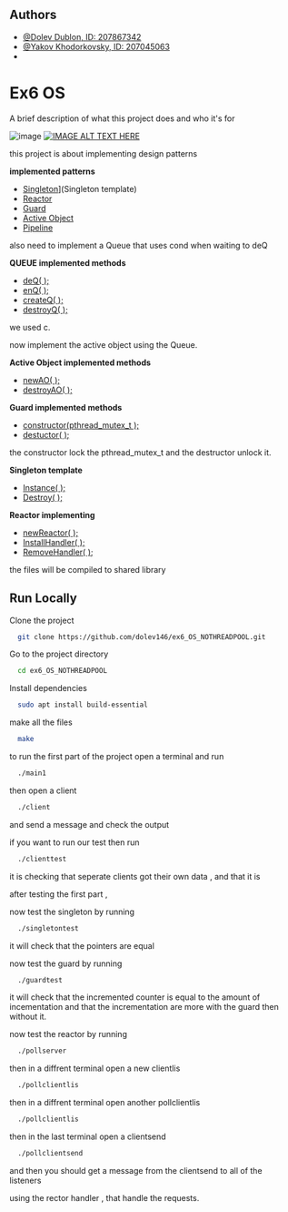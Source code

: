 
## Authors

- [@Dolev Dublon, ID: 207867342](https://www.github.com/dolev146)
- [@Yakov Khodorkovsky, ID: 207045063 ](https://www.github.com/yakov103)
- 
# Ex6 OS

A brief description of what this project does and who it's for

![image]()
[![IMAGE ALT TEXT HERE](https://user-images.githubusercontent.com/62290677/169662935-c8e019cc-17ef-4984-8ce0-792a7ede9096.png)](https://www.youtube.com/watch?v=dRJ1sNYKU78)

this project is about implementing design patterns 

**implemented patterns**

* [Singleton](https://github.com/dolev146/ex6_OS_NOTHREADPOOL/blob/main/singleton.cpp)](Singleton template)
* [Reactor](https://github.com/dolev146/ex6_OS_NOTHREADPOOL/blob/main/reactor.hpp)
* [Guard](https://github.com/dolev146/ex6_OS_NOTHREADPOOL/blob/main/guard.cpp)
* [Active Object](https://github.com/dolev146/ex6_OS_NOTHREADPOOL/blob/main/myActiveObject.h)
* [Pipeline](https://github.com/dolev146/ex6_OS_NOTHREADPOOL/blob/main/Pipeline.h)

also need to implement a Queue that uses cond when waiting to deQ

**QUEUE implemented methods**

* [deQ( );](https://github.com/dolev146/ex6_OS_NOTHREADPOOL/blob/main/blockqueue.c#L22)
* [enQ( );](https://github.com/dolev146/ex6_OS_NOTHREADPOOL/blob/main/blockqueue.c#L22)
* [createQ( );](https://github.com/dolev146/ex6_OS_NOTHREADPOOL/blob/main/blockqueue.c#L39)
* [destroyQ( );](https://github.com/dolev146/ex6_OS_NOTHREADPOOL/blob/main/blockqueue.c#L47)

we used c.

now implement the active object using the Queue.

**Active Object implemented methods**

* [newAO( );](https://github.com/dolev146/ex6_OS_NOTHREADPOOL/blob/main/myActiveObject.c#L12)
* [destroyAO( );](https://github.com/dolev146/ex6_OS_NOTHREADPOOL/blob/main/myActiveObject.c#L12)


**Guard implemented methods**

* [constructor(pthread_mutex_t );](https://github.com/dolev146/ex6_OS_NOTHREADPOOL/blob/main/guard.cpp#L10)
* [destuctor( );](https://github.com/dolev146/ex6_OS_NOTHREADPOOL/blob/main/guard.cpp#L15)

the constructor lock the pthread_mutex_t
and the destructor unlock it.

**Singleton template**

* [Instance( );](https://github.com/dolev146/ex6_OS_NOTHREADPOOL/blob/main/singleton.cpp#L35)
* [Destroy( );]()


**Reactor implementing**

* [newReactor( );](https://github.com/dolev146/ex6_OS_NOTHREADPOOL/blob/main/reactor.cpp#L12)
* [InstallHandler( );](https://github.com/dolev146/ex6_OS_NOTHREADPOOL/blob/main/reactor.cpp#L18)
* [RemoveHandler( );](https://github.com/dolev146/ex6_OS_NOTHREADPOOL/blob/main/reactor.cpp#L32)


the files will be compiled to shared library















## Run Locally

Clone the project

```bash
  git clone https://github.com/dolev146/ex6_OS_NOTHREADPOOL.git
```

Go to the project directory

```bash
  cd ex6_OS_NOTHREADPOOL
```

Install dependencies

```bash
  sudo apt install build-essential
```

make all the files

```bash
  make
```

to run the first part of the project open a terminal and run

```bash
  ./main1
```

then open a client

```bash
  ./client
```

and send a message and check the output 

if you want to run our test then run

```bash
  ./clienttest
```
it is checking that seperate clients got their own data , and that it is 


after testing the first part ,

now test the singleton by running

```bash
  ./singletontest
```

it will check that the pointers are equal

now test the guard by running

```bash
  ./guardtest
```

it will check that the incremented counter is equal to the amount of incementation
and that the incrementation are more with the guard then without it.

now test the reactor by running

```bash
  ./pollserver
```

then in a diffrent terminal open a new clientlis

```bash
  ./pollclientlis
```

then in a diffrent terminal open another pollclientlis

```bash
  ./pollclientlis
```

then in the last terminal open a clientsend

```bash
  ./pollclientsend
```

and then you should get a message from the clientsend to all of the listeners

using the rector handler , that handle the requests.


